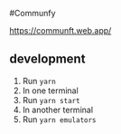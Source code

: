 #Communfy

https://communft.web.app/

## development

1.  Run `yarn`
2.  In one terminal
3.  Run `yarn start`
4.  In another terminal
5.  Run `yarn emulators`
